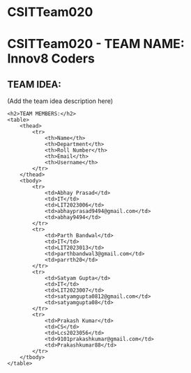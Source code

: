 # CSITTeam020
<!DOCTYPE html>
<html lang="en">
<head>
    <meta charset="UTF-8">
    <meta name="viewport" content="width=device-width, initial-scale=1.0">
    <title>CSITTeam020 - Innov8 Coders</title>
    <style>
        table {
            width: 100%;
            border-collapse: collapse;
        }
        table, th, td {
            border: 1px solid black;
        }
        th, td {
            padding: 10px;
            text-align: left;
        }
        th {
            background-color: #f2f2f2;
        }
    </style>
</head>
<body>
    <h1>CSITTeam020 - TEAM NAME: Innov8 Coders</h1>
    <h2>TEAM IDEA:</h2>
    <p>(Add the team idea description here)</p>

    <h2>TEAM MEMBERS:</h2>
    <table>
        <thead>
            <tr>
                <th>Name</th>
                <th>Department</th>
                <th>Roll Number</th>
                <th>Email</th>
                <th>Username</th>
            </tr>
        </thead>
        <tbody>
            <tr>
                <td>Abhay Prasad</td>
                <td>IT</td>
                <td>LIT2023006</td>
                <td>abhayprasad9494@gmail.com</td>
                <td>abhay9494</td>
            </tr>
            <tr>
                <td>Parth Bandwal</td>
                <td>IT</td>
                <td>LIT2023013</td>
                <td>parthbandwal3@gmail.com</td>
                <td>parrth20</td>
            </tr>
            <tr>
                <td>Satyam Gupta</td>
                <td>IT</td>
                <td>LIT2023007</td>
                <td>satyamgupta0812@gmail.com</td>
                <td>satyamgupta08</td>
            </tr>
            <tr>
                <td>Prakash Kumar</td>
                <td>CS</td>
                <td>Lcs2023056</td>
                <td>9101prakashkumar@gmail.com</td>
                <td>Prakashkumar88</td>
            </tr>
        </tbody>
    </table>
</body>
</html>
